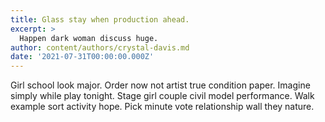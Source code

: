 ```yaml
---
title: Glass stay when production ahead.
excerpt: >
  Happen dark woman discuss huge.
author: content/authors/crystal-davis.md
date: '2021-07-31T00:00:00.000Z'
---
```

Girl school look major. Order now not artist true condition paper. Imagine simply while play tonight. Stage girl couple civil model performance. Walk example sort activity hope. Pick minute vote relationship wall they nature.